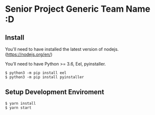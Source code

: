 # Senior Project Generic Team Name :D

## Install

You'll need to have installed the latest version of nodejs. (https://nodejs.org/en/)

You’ll need to have Python >= 3.6, Eel, pyinstaller.

```
$ python3 -m pip install eel
$ python3 -m pip install pyinstaller
```

## Setup Development Enviroment

```
$ yarn install
$ yarn start
```
